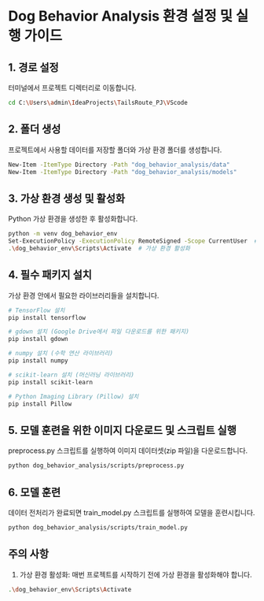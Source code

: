 # Dog Behavior Analysis 환경 설정 및 실행 가이드

## 1. 경로 설정

터미널에서 프로젝트 디렉터리로 이동합니다.

```bash
cd C:\Users\admin\IdeaProjects\TailsRoute_PJ\VScode
```

## 2. 폴더 생성

프로젝트에서 사용할 데이터를 저장할 폴더와 가상 환경 폴더를 생성합니다.

```bash
New-Item -ItemType Directory -Path "dog_behavior_analysis/data"
New-Item -ItemType Directory -Path "dog_behavior_analysis/models"
```

## 3. 가상 환경 생성 및 활성화

Python 가상 환경을 생성한 후 활성화합니다.

```bash
python -m venv dog_behavior_env
Set-ExecutionPolicy -ExecutionPolicy RemoteSigned -Scope CurrentUser  # Windows에서 필요할 경우
.\dog_behavior_env\Scripts\Activate  # 가상 환경 활성화
```

## 4. 필수 패키지 설치

가상 환경 안에서 필요한 라이브러리들을 설치합니다.

```bash
# TensorFlow 설치
pip install tensorflow

# gdown 설치 (Google Drive에서 파일 다운로드를 위한 패키지)
pip install gdown

# numpy 설치 (수학 연산 라이브러리)
pip install numpy

# scikit-learn 설치 (머신러닝 라이브러리)
pip install scikit-learn

# Python Imaging Library (Pillow) 설치
pip install Pillow
```

## 5. 모델 훈련을 위한 이미지 다운로드 및 스크립트 실행

preprocess.py 스크립트를 실행하여 이미지 데이터셋(zip 파일)을 다운로드합니다.

```bash
python dog_behavior_analysis/scripts/preprocess.py
```

## 6. 모델 훈련

데이터 전처리가 완료되면 train_model.py 스크립트를 실행하여 모델을 훈련시킵니다.

```bash
python dog_behavior_analysis/scripts/train_model.py
```

## 주의 사항

1. 가상 환경 활성화: 매번 프로젝트를 시작하기 전에 가상 환경을 활성화해야 합니다.

```bash
.\dog_behavior_env\Scripts\Activate
```
